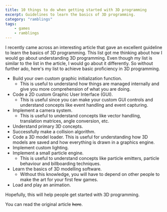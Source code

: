 ```yaml
---
title: 10 things to do when getting started with 3D programming
excerpt: Guidelines to learn the basics of 3D programming.
category: "ramblings"
tags:
    - games
    - ramblings
---
```


I recently came across an interesting article that gave an excellent guideline to learn the basics of 3D programming. This list got me thinking about how I would go about understanding 3D programming. Even though my list is similar to the list in the article, I would go about it differently. So without further ado, here's my list to achieve basic proficiency in 3D programming.

-   Build your own custom graphic initialization function.
    -   This is useful to understand how things are managed internally and give you more comprehension of what you are doing.
-   Code a 2D custom Graphic User Interface (GUI).
    -   This is useful since you can make your custom GUI controls and understand concepts like event handling and event capturing.
-   Implement a camera system.
    -   This is useful to understand concepts like vector handling, translation matrices, angle conversion, etc.
-   Understand primary 3D concepts.
-   Successfully make a collision algorithm.
-   Code a 3D model loader. This is useful for understanding how 3D models are saved and how everything is drawn in a graphics engine.
-   Implement custom lighting.
-   Implement a small particle engine.
    -   This is useful to understand concepts like particle emitters, particle behaviour and billboarding techniques.
-   Learn the basics of 3D modelling software.
    -   Without this knowledge, you will have to depend on other people to make the art for your first few games.
-   Load and play an animation.

Hopefully, this will help people get started with 3D programming.

You can read the original article ~~here~~.
